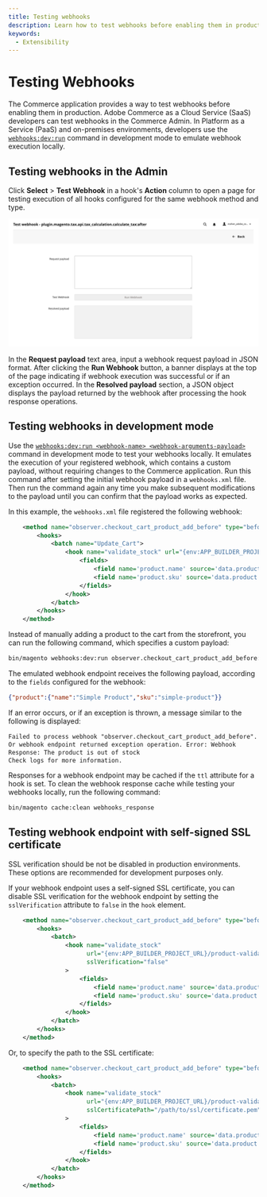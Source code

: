 ```yaml
---
title: Testing webhooks
description: Learn how to test webhooks before enabling them in production.
keywords:
  - Extensibility
---
```


# Testing Webhooks

The Commerce application provides a way to test webhooks before enabling them in production. Adobe Commerce as a Cloud Service (SaaS) developers can test webhooks in the Commerce Admin. In Platform as a Service (PaaS) and on-premises environments, developers use the [`webhooks:dev:run`](commands.md#emulate-webhook-execution) command in development mode to emulate webhook execution locally.

## Testing webhooks in the Admin

<Edition name="saas" />

Click **Select** > **Test Webhook** in a hook's **Action** column to open a page for testing execution of all hooks configured for the same webhook method and type.

![Test webhook](../_images/webhooks/test-webhook.png)

In the **Request payload** text area, input a webhook request payload in JSON format. After clicking the **Run Webhook** button, a banner displays at the top of the page indicating if webhook execution was successful or if an exception occurred. In the **Resolved payload** section, a JSON object displays the payload returned by the webhook after processing the hook response operations.

## Testing webhooks in development mode

<Edition name="paas" />

Use the [`webhooks:dev:run <webhook-name> <webhook-arguments-payload>`](commands.md#emulate-webhook-execution) command in development mode to test your webhooks locally. It emulates the execution of your registered webhook, which contains a custom payload, without requiring changes to the Commerce application. Run this command after setting the initial webhook payload in a `webhooks.xml` file. Then run the command again any time you make subsequent modifications to the payload until you can confirm that the payload works as expected.

In this example, the `webhooks.xml` file registered the following webhook:

```xml
    <method name="observer.checkout_cart_product_add_before" type="before">
        <hooks>
            <batch name="Update_Cart">
                <hook name="validate_stock" url="{env:APP_BUILDER_PROJECT_URL}/product-validate-stock" timeout="2000" softTimeout="200" fallbackErrorMessage="The product stock validation failed">
                    <fields>
                        <field name='product.name' source='data.product.name' />
                        <field name='product.sku' source='data.product.sku' />
                    </fields>
                </hook>
            </batch>
        </hooks>
    </method>
```

Instead of manually adding a product to the cart from the storefront, you can run the following command, which specifies a custom payload:

```bash
bin/magento webhooks:dev:run observer.checkout_cart_product_add_before:before '{"data":{"product":{"sku":"simple-product","name":"Simple Product"}}}'
```

The emulated webhook endpoint receives the following payload, according to the `fields` configured for the webhook:

```json
{"product":{"name":"Simple Product","sku":"simple-product"}}
```

If an error occurs, or if an exception is thrown, a message similar to the following is displayed:

```terminal
Failed to process webhook "observer.checkout_cart_product_add_before". Or webhook endpoint returned exception operation. Error: Webhook Response: The product is out of stock
Check logs for more information.
```

Responses for a webhook endpoint may be cached if the `ttl` attribute for a hook is set. To clean the webhook response cache while testing your webhooks locally, run the following command:

```bash
bin/magento cache:clean webhooks_response
```

## Testing webhook endpoint with self-signed SSL certificate

<Edition name="paas" />

<InlineAlert variant="info" slots="text1" />

SSL verification should be not be disabled in production environments. These options are recommended for development purposes only.

If your webhook endpoint uses a self-signed SSL certificate, you can disable SSL verification for the webhook endpoint by setting the `sslVerification` attribute to `false` in the `hook` element.

```xml
    <method name="observer.checkout_cart_product_add_before" type="before">
        <hooks>
            <batch>
                <hook name="validate_stock" 
                      url="{env:APP_BUILDER_PROJECT_URL}/product-validate-stock" 
                      sslVerification="false"
                >
                    <fields>
                        <field name='product.name' source='data.product.name' />
                        <field name='product.sku' source='data.product.sku' />
                    </fields>
                </hook>
            </batch>
        </hooks>
    </method>
```

Or, to specify the path to the SSL certificate:

```xml
    <method name="observer.checkout_cart_product_add_before" type="before">
        <hooks>
            <batch>
                <hook name="validate_stock" 
                      url="{env:APP_BUILDER_PROJECT_URL}/product-validate-stock"
                      sslCertificatePath="/path/to/ssl/certificate.pem"
                >
                    <fields>
                        <field name='product.name' source='data.product.name' />
                        <field name='product.sku' source='data.product.sku' />
                    </fields>
                </hook>
            </batch>
        </hooks>
    </method>
```
